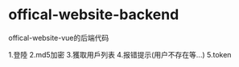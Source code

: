 # offical-website-backend
 offical-website-vue的后端代码

1.登陸
2.md5加密
3.獲取用戶列表
4.报错提示(用户不存在等...)
5.token